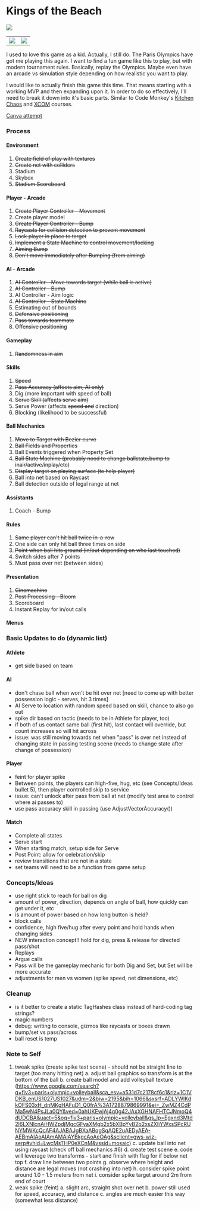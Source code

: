 # Kings of the Beach
 
<img src="https://thumbnails.libretro.com/Nintendo%20-%20Nintendo%20Entertainment%20System/Named_Boxarts/Kings%20of%20the%20Beach%20-%20Professional%20Beach%20Volleyball%20%28USA%29.png" />

<table>
	<tr>
		<td><img src="https://thumbnails.libretro.com/Nintendo%20-%20Nintendo%20Entertainment%20System/Named_Titles/Kings%20of%20the%20Beach%20-%20Professional%20Beach%20Volleyball%20%28USA%29.png" /></td>
		<td><img src="https://thumbnails.libretro.com/Nintendo%20-%20Nintendo%20Entertainment%20System/Named_Snaps/Kings%20of%20the%20Beach%20-%20Professional%20Beach%20Volleyball%20%28USA%29.png" /></td>
	</tr>
</table>

I used to love this game as a kid. Actually, I still do. The Paris Olympics have got me playing this again. I want to find a fun game like this to play, but with modern tournament rules. Basically, replay the Olympics. Maybe even have an arcade vs simulation style depending on how realistic you want to play.

I would like to actually finish this game this time. That means starting with a working MVP and then expanding upon it. In order to do so effectively, I'll need to break it down into it's basic parts. Similar to Code Monkey's [Kitchen Chaos](https://youtu.be/AmGSEH7QcDg) and [XCOM](https://www.gamedev.tv/dashboard/courses/26) courses.

[Canva attempt](https://www.canva.com/design/DAGSRB4ZBE0/guNKf3ODCAnbA20KxX11iw/edit)

### Process

#### Environment
1. ~~Create field of play with textures~~
2. ~~Create net with colliders~~
3. Stadium
4. Skybox
5. ~~Stadium Scoreboard~~

#### Player - Arcade
1. ~~Create Player Controller - Movement~~
2. Create player model
3. ~~Create Player Controller - Bump~~
4. ~~Raycasts for collision detection to prevent movement~~
5. ~~Lock player in place to target~~
6. ~~Implement a State Machine to control movement/locking~~
7. ~~Aiming Bump~~
8. ~~Don't move immediately after Bumping (from aiming)~~

#### AI - Arcade
1. ~~AI Controller - Move towards target (while ball is active)~~
2. ~~AI Controller - Bump~~
3. AI Controller - Aim logic
4. ~~AI Controller - State Machine~~
5. Estimating out of bounds
6. ~~Defensive positioning~~
7. ~~Pass towards teammate~~
8. ~~Offensive positioning~~

#### Gameplay
1. ~~Randomness in aim~~

#### Skills
1. ~~Speed~~
2. ~~Pass Accuracy (affects aim, AI only)~~
3. Dig (more important with speed of ball)
4. ~~Serve Skill (affects serve aim)~~
5. Serve Power (affects ~~speed and~~ direction)
6. Blocking (likelihood to be successful)

#### Ball Mechanics
1. ~~Move to Target with Bezier curve~~
2. ~~Ball Fields and Properties~~
3. Ball Events triggered when Property Set
4. ~~Ball State Machine (probably need to change ballstate.bump to inair/active/inplay/etc)~~
5. ~~Display target on playing surface (to help player)~~
6. Ball into net based on Raycast
7. Ball detection outside of legal range at net

#### Assistants
1. Coach - Bump

#### Rules
1. ~~Same player can't hit ball twice in-a-row~~
2. One side can only hit ball three times on side
3. ~~Point when ball hits ground (in/out depending on who last touched)~~
4. Switch sides after 7 points
5. Must pass over net (between sides)

#### Presentation
1. ~~Cinemachine~~
2. ~~Post Processing - Bloom~~
3. Scoreboard
4. Instant Replay for in/out calls

#### Menus

### Basic Updates to do (dynamic list)

#### Athlete
- get side based on team

#### AI
- don't chase ball when won't be hit over net [need to come up with better possession logic - serves, hit 3 times]
- AI Serve to location with random speed based on skill, chance to also go out
- spike dir based on tactic (needs to be in Athlete for player, too)
- if both of us contact same ball (first hit), last contact will override, but count increases so will hit across
- issue: was still moving towards net when "pass" is over net instead of changing state in passing testing scene (needs to change state after change of possession)

#### Player
- feint for player spike
- Between points, the players can high-five, hug, etc (see Concepts/Ideas bullet 5), then player controlled skip to service
- issue: can't unlock after pass from ball at net (modify test area to control where ai passes to)
- use pass accuracy skill in passing (use AdjustVectorAccuracy())

#### Match
- Complete all states
- Serve start
- When starting match, setup side for Serve
- Post Point: allow for celebration/skip
- review transitions that are not in a state
- set teams will need to be a function from game setup

### Concepts/Ideas
- use right stick to reach for ball on dig
- amount of power, direction, depends on angle of ball, how quickly can get under it, etc
- is amount of power based on how long button is held?
- block calls
- confidence, high five/hug after every point and hold hands when changing sides
- NEW interaction concept!!  hold for dig, press & release for directed pass/shot
- Replays
- Argue calls
- Pass will be the gameplay mechanic for both Dig and Set, but Set will be more accurate
- adjustments for men vs women (spike speed, net dimensions, etc)

### Cleanup
- is it better to create a static TagHashes class instead of hard-coding tag strings?
- magic numbers
- debug: writing to console, gizmos like raycasts or boxes drawn
- bump/set vs pass/across
- ball reset is temp

### Note to Self
1. tweak spike (create spike test scene) - should not be straight line to target (too many hitting net)
	a. adjust ball graphics so transform is at the bottom of the ball
	b. create ball model and add volleyball texture (https://www.google.com/search?q=fiv3+paris+olympic+volleyball&sca_esv=a531d7c2178cf6c1&rlz=1C1VDKB_enUS1027US1027&udm=2&biw=2195&bih=1066&sxsrf=ADLYWIKdkOFS03xH_dnMKgHAFuD1_Q0frA%3A1728879869991&ei=_ZwMZ4CdPMa5wN4PsJLa0QY&ved=0ahUKEwjAj4q0g42JAxXGHNAFHTCJNmoQ4dUDCBA&uact=5&oq=fiv3+paris+olympic+volleyball&gs_lp=Egxnd3Mtd2l6LXNlcnAiHWZpdjMgcGFyaXMgb2x5bXBpYyB2b2xsZXliYWxsSPcRUNYMWKcQcAF4AJABAJgBXaABqgSqAQE2uAEDyAEA-AEBmAIAoAIAmAMAiAYBkgcAoAeOAg&sclient=gws-wiz-serp#vhid=LwcMsTHP0eXCnM&vssid=mosaic)
	c. update ball into net using raycast (check off ball mechanics #6)
	d. create test scene
	e. code will leverage two transforms - start and finish with flag for if below net top
	f. draw line between two points
	g. observe where height and distance are legal moves (not crashing into net)
	h. consider spike point around 1.0 - 1.5 meters from net
	i. consider spike target around 2m from end of court
2. weak spike (feint)
	a. slight arc, straight shot over net
	b. power still used for speed, accuracy, and distance
	c. angles are much easier this way (somewhat less distance)